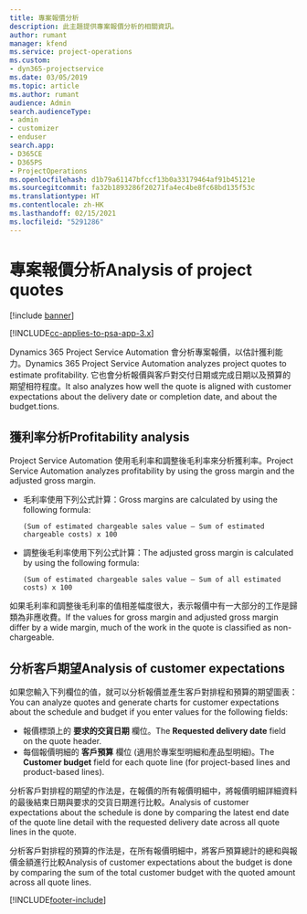 ```yaml
---
title: 專案報價分析
description: 此主題提供專案報價分析的相關資訊。
author: rumant
manager: kfend
ms.service: project-operations
ms.custom:
- dyn365-projectservice
ms.date: 03/05/2019
ms.topic: article
ms.author: rumant
audience: Admin
search.audienceType:
- admin
- customizer
- enduser
search.app:
- D365CE
- D365PS
- ProjectOperations
ms.openlocfilehash: d1b79a61147bfccf13b0a33179464af91b45121e
ms.sourcegitcommit: fa32b1893286f20271fa4ec4be8fc68bd135f53c
ms.translationtype: HT
ms.contentlocale: zh-HK
ms.lasthandoff: 02/15/2021
ms.locfileid: "5291286"
---
```

# <a name="analysis-of-project-quotes"></a><span data-ttu-id="98725-103">專案報價分析</span><span class="sxs-lookup"><span data-stu-id="98725-103">Analysis of project quotes</span></span>

[!include [banner](../includes/psa-now-project-operations.md)]

[!INCLUDE[cc-applies-to-psa-app-3.x](../includes/cc-applies-to-psa-app-3x.md)]

<span data-ttu-id="98725-104">Dynamics 365 Project Service Automation 會分析專案報價，以估計獲利能力。</span><span class="sxs-lookup"><span data-stu-id="98725-104">Dynamics 365 Project Service Automation analyzes project quotes to estimate profitability.</span></span> <span data-ttu-id="98725-105">它也會分析報價與客戶對交付日期或完成日期以及預算的期望相符程度。</span><span class="sxs-lookup"><span data-stu-id="98725-105">It also analyzes how well the quote is aligned with customer expectations about the delivery date or completion date, and about the budget.tions.</span></span>

## <a name="profitability-analysis"></a><span data-ttu-id="98725-106">獲利率分析</span><span class="sxs-lookup"><span data-stu-id="98725-106">Profitability analysis</span></span>

<span data-ttu-id="98725-107">Project Service Automation 使用毛利率和調整後毛利率來分析獲利率。</span><span class="sxs-lookup"><span data-stu-id="98725-107">Project Service Automation analyzes profitability by using the gross margin and the adjusted gross margin.</span></span>

- <span data-ttu-id="98725-108">毛利率使用下列公式計算：</span><span class="sxs-lookup"><span data-stu-id="98725-108">Gross margins are calculated by using the following formula:</span></span>

  `
    (Sum of estimated chargeable sales value – Sum of estimated chargeable costs) x 100
  `
- <span data-ttu-id="98725-109">調整後毛利率使用下列公式計算：</span><span class="sxs-lookup"><span data-stu-id="98725-109">The adjusted gross margin is calculated by using the following formula:</span></span>

  `
    (Sum of estimated chargeable sales value – Sum of all estimated costs) x 100
  `

<span data-ttu-id="98725-110">如果毛利率和調整後毛利率的值相差幅度很大，表示報價中有一大部分的工作是歸類為非應收費。</span><span class="sxs-lookup"><span data-stu-id="98725-110">If the values for gross margin and adjusted gross margin differ by a wide margin, much of the work in the quote is classified as non-chargeable.</span></span>

## <a name="analysis-of-customer-expectations"></a><span data-ttu-id="98725-111">分析客戶期望</span><span class="sxs-lookup"><span data-stu-id="98725-111">Analysis of customer expectations</span></span>

<span data-ttu-id="98725-112">如果您輸入下列欄位的值，就可以分析報價並產生客戶對排程和預算的期望圖表：</span><span class="sxs-lookup"><span data-stu-id="98725-112">You can analyze quotes and generate charts for customer expectations about the schedule and budget if you enter values for the following fields:</span></span>

- <span data-ttu-id="98725-113">報價標頭上的 **要求的交貨日期** 欄位。</span><span class="sxs-lookup"><span data-stu-id="98725-113">The **Requested delivery date** field on the quote header.</span></span>
- <span data-ttu-id="98725-114">每個報價明細的 **客戶預算** 欄位 (適用於專案型明細和產品型明細)。</span><span class="sxs-lookup"><span data-stu-id="98725-114">The **Customer budget** field for each quote line (for project-based lines and product-based lines).</span></span>

<span data-ttu-id="98725-115">分析客戶對排程的期望的作法是，在報價的所有報價明細中，將報價明細詳細資料的最後結束日期與要求的交貨日期進行比較。</span><span class="sxs-lookup"><span data-stu-id="98725-115">Analysis of customer expectations about the schedule is done by comparing the latest end date of the quote line detail with the requested delivery date across all quote lines in the quote.</span></span>

<span data-ttu-id="98725-116">分析客戶對排程的預算的作法是，在所有報價明細中，將客戶預算總計的總和與報價金額進行比較</span><span class="sxs-lookup"><span data-stu-id="98725-116">Analysis of customer expectations about the budget is done by comparing the sum of the total customer budget with the quoted amount across all quote lines.</span></span>


[!INCLUDE[footer-include](../includes/footer-banner.md)]